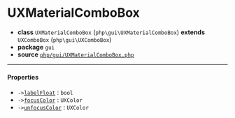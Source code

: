 # UXMaterialComboBox

- **class** `UXMaterialComboBox` (`php\gui\UXMaterialComboBox`) **extends** `UXComboBox` (`php\gui\UXComboBox`)
- **package** `gui`
- **source** [`php/gui/UXMaterialComboBox.php`](./src/main/resources/JPHP-INF/sdk/php/gui/UXMaterialComboBox.php)


---

#### Properties

- `->`[`labelFloat`](#prop-labelfloat) : `bool`
- `->`[`focusColor`](#prop-focuscolor) : `UXColor`
- `->`[`unfocusColor`](#prop-unfocuscolor) : `UXColor`